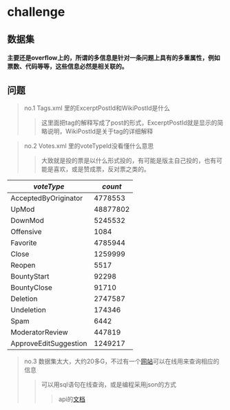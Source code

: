 challenge
============

## 数据集
#### 主要还是overflow上的，所谓的多信息是针对一条问题上具有的多重属性，例如票数、代码等等，这些信息必然是相关联的。


## 问题
>no.1 Tags.xml 里的ExcerptPostId和WikiPostId是什么
>>这里面把tag的解释写成了post的形式，ExcerptPostId就是显示的简略说明，WikiPostId是关于tag的详细解释

>no.2 Votes.xml 里的voteTypeId没看懂什么意思
>>大致就是投的票是以什么形式投的，有可能是版主自己投的，也有可能是喜欢，或是赞成票，反对票之类的。

|  *voteType*  |  *count*  |
| ------------ | ---------- | 
| AcceptedByOriginator | 4778553 |
| UpMod  | 48877802 |
| DownMod  | 5245532 |
| Offensive | 1084 | 
| Favorite | 4785944 |
| Close | 1259999 |
| Reopen | 5517 |
| BountyStart | 92298 |
| BountyClose | 91710 |
| Deletion | 2747587 |
| Undeletion | 174346 |
| Spam | 6442 |
| ModeratorReview | 447819 |
| ApproveEditSuggestion |  1249217 | 


>no.3 数据集太大，大约20多G，不过有一个[网站](http://data.stackexchange.com/stackoverflow/query/edit/242001#resultSets "stackexchange")可以在线用来查询相应的信息
>>可以用sql语句在线查询，或是编程采用json的方式
>>>api的[文档](https://api.stackexchange.com/docs)






